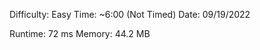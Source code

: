 

Difficulty: Easy
Time:       ~6:00 (Not Timed)
Date:       09/19/2022

Runtime:    72 ms
Memory:     44.2 MB
